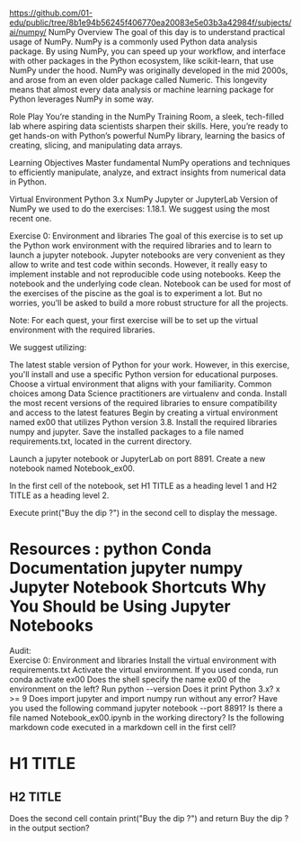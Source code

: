 https://github.com/01-edu/public/tree/8b1e94b56245f406770ea20083e5e03b3a42984f/subjects/ai/numpy/
NumPy
Overview
The goal of this day is to understand practical usage of NumPy. NumPy is a commonly used Python data analysis package. By using NumPy, you can speed up your workflow, and interface with other packages in the Python ecosystem, like scikit-learn, that use NumPy under the hood. NumPy was originally developed in the mid 2000s, and arose from an even older package called Numeric. This longevity means that almost every data analysis or machine learning package for Python leverages NumPy in some way.

Role Play
You’re standing in the NumPy Training Room, a sleek, tech-filled lab where aspiring data scientists sharpen their skills. Here, you’re ready to get hands-on with Python’s powerful NumPy library, learning the basics of creating, slicing, and manipulating data arrays.

Learning Objectives
Master fundamental NumPy operations and techniques to efficiently manipulate, analyze, and extract insights from numerical data in Python.

Virtual Environment
Python 3.x
NumPy
Jupyter or JupyterLab
Version of NumPy we used to do the exercises: 1.18.1. We suggest using the most recent one.

Exercise 0: Environment and libraries
The goal of this exercise is to set up the Python work environment with the required libraries and to learn to launch a jupyter notebook. Jupyter notebooks are very convenient as they allow to write and test code within seconds. However, it really easy to implement instable and not reproducible code using notebooks. Keep the notebook and the underlying code clean. Notebook can be used for most of the exercises of the piscine as the goal is to experiment a lot. But no worries, you'll be asked to build a more robust structure for all the projects.

Note: For each quest, your first exercise will be to set up the virtual environment with the required libraries.

We suggest utilizing:

The latest stable version of Python for your work. However, in this exercise, you'll install and use a specific Python version for educational purposes.
Choose a virtual environment that aligns with your familiarity. Common choices among Data Science practitioners are virtualenv and conda.
Install the most recent versions of the required libraries to ensure compatibility and access to the latest features
Begin by creating a virtual environment named ex00 that utilizes Python version 3.8. Install the required libraries numpy and jupyter. Save the installed packages to a file named requirements.txt, located in the current directory.

Launch a jupyter notebook or JupyterLab on port 8891. Create a new notebook named Notebook_ex00.

In the first cell of the notebook, set H1 TITLE as a heading level 1 and H2 TITLE as a heading level 2.

Execute print("Buy the dip ?") in the second cell to display the message.

Resources :
python
Conda Documentation
jupyter
numpy
Jupyter Notebook Shortcuts
Why You Should be Using Jupyter Notebooks
========================================
Audit:  
Exercise 0: Environment and libraries
Install the virtual environment with requirements.txt
Activate the virtual environment. If you used conda, run conda activate ex00
Does the shell specify the name ex00 of the environment on the left?
Run python --version
Does it print Python 3.x? x >= 9
Does import jupyter and import numpy run without any error?
Have you used the following command jupyter notebook --port 8891?
Is there a file named Notebook_ex00.ipynb in the working directory?
Is the following markdown code executed in a markdown cell in the first cell?
# H1 TITLE
## H2 TITLE
Does the second cell contain print("Buy the dip ?") and return Buy the dip ? in the output section?
